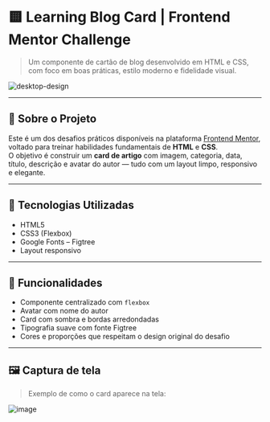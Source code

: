 # 🟨 Learning Blog Card | Frontend Mentor Challenge

> Um componente de cartão de blog desenvolvido em HTML e CSS, com foco em boas práticas, estilo moderno e fidelidade visual.

![desktop-design](https://github.com/user-attachments/assets/8df26e31-9ba8-43ea-a0ce-c439b7dc6873)

---

## 📌 Sobre o Projeto

Este é um dos desafios práticos disponíveis na plataforma [Frontend Mentor](https://www.frontendmentor.io/), voltado para treinar habilidades fundamentais de **HTML** e **CSS**.  
O objetivo é construir um **card de artigo** com imagem, categoria, data, título, descrição e avatar do autor — tudo com um layout limpo, responsivo e elegante.

---

## 🧪 Tecnologias Utilizadas

- HTML5
- CSS3 (Flexbox)
- Google Fonts – Figtree
- Layout responsivo

---

## 🎯 Funcionalidades

- Componente centralizado com `flexbox`
- Avatar com nome do autor
- Card com sombra e bordas arredondadas
- Tipografia suave com fonte Figtree
- Cores e proporções que respeitam o design original do desafio

---

## 🖼️ Captura de tela

> Exemplo de como o card aparece na tela:

![image](https://github.com/user-attachments/assets/0019e637-73a2-4e89-b838-7d1b52356d2c)

